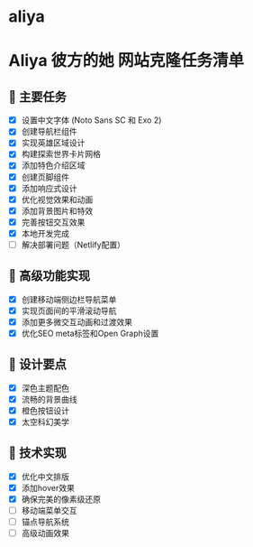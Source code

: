 # aliya

# Aliya 彼方的她 网站克隆任务清单

## 🎯 主要任务
- [x] 设置中文字体 (Noto Sans SC 和 Exo 2)
- [x] 创建导航栏组件
- [x] 实现英雄区域设计
- [x] 构建探索世界卡片网格
- [x] 添加特色介绍区域
- [x] 创建页脚组件
- [x] 添加响应式设计
- [x] 优化视觉效果和动画
- [x] 添加背景图片和特效
- [x] 完善按钮交互效果
- [x] 本地开发完成
- [ ] 解决部署问题（Netlify配置）

## 🚀 高级功能实现
- [x] 创建移动端侧边栏导航菜单
- [x] 实现页面间的平滑滚动导航
- [x] 添加更多微交互动画和过渡效果
- [x] 优化SEO meta标签和Open Graph设置

## 🎨 设计要点
- [x] 深色主题配色
- [x] 流畅的背景曲线
- [x] 橙色按钮设计
- [x] 太空科幻美学

## 📱 技术实现
- [x] 优化中文排版
- [x] 添加hover效果
- [x] 确保完美的像素级还原
- [ ] 移动端菜单交互
- [ ] 锚点导航系统
- [ ] 高级动画效果
